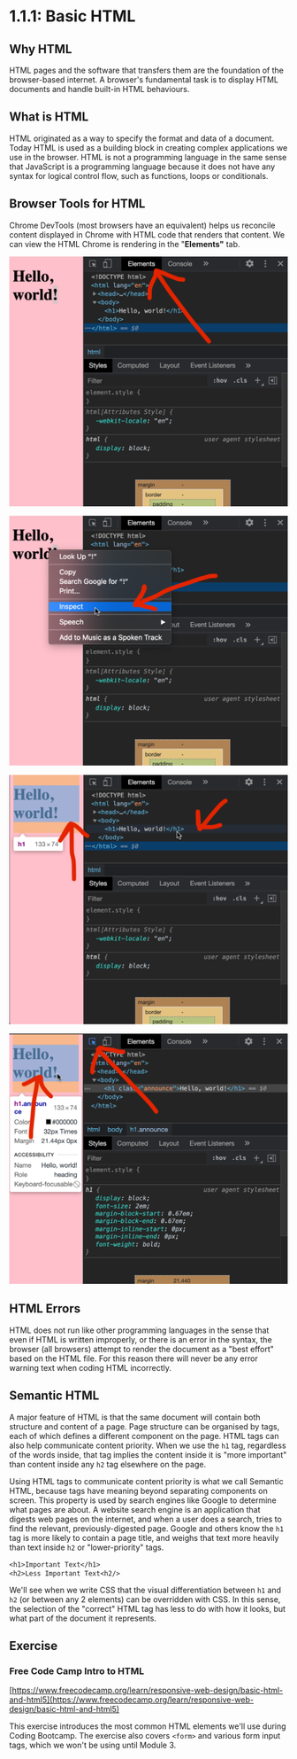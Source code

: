 # 1.1.1: Basic HTML

## Why HTML

HTML pages and the software that transfers them are the foundation of the browser-based internet. A browser's fundamental task is to display HTML documents and handle built-in HTML behaviours.

## What is HTML

HTML originated as a way to specify the format and data of a document. Today HTML is used as a building block in creating complex applications we use in the browser. HTML is not a programming language in the same sense that JavaScript is a programming language because it does not have any syntax for logical control flow, such as functions, loops or conditionals.

## Browser Tools for HTML

Chrome DevTools \(most browsers have an equivalent\) helps us reconcile content displayed in Chrome with HTML code that renders that content. We can view the HTML Chrome is rendering in the "**Elements"** tab.

![Elements tab in Chrome DevTools](../../.gitbook/assets/dt-base.png)

![Inspect an HTML element on screen to view that element in DevTools](../../.gitbook/assets/dt-right-click.png)

![After inspecting an element, the element will be highlighted in DevTools](../../.gitbook/assets/dt-hover.png)

![We can click the Select Element On Page button, then left-click any page element to inspect that element.](../../.gitbook/assets/dt-screen-select.png)

## HTML Errors

HTML does not run like other programming languages in the sense that even if HTML is written improperly, or there is an error in the syntax, the browser \(all browsers\) attempt to render the document as a "best effort" based on the HTML file. For this reason there will never be any error warning text when coding HTML incorrectly.

## Semantic HTML

A major feature of HTML is that the same document will contain both structure and content of a page. Page structure can be organised by tags, each of which defines a different component on the page. HTML tags can also help communicate content priority. When we use the `h1` tag, regardless of the words inside, that tag implies the content inside it is "more important" than content inside any `h2` tag elsewhere on the page.

Using HTML tags to communicate content priority is what we call Semantic HTML, because tags have meaning beyond separating components on screen. This property is used by search engines like Google to determine what pages are about. A website search engine is an application that digests web pages on the internet, and when a user does a search, tries to find the relevant, previously-digested page. Google and others know the `h1` tag is more likely to contain a page title, and weighs that text more heavily than text inside `h2` or "lower-priority" tags.

```markup
<h1>Important Text</h1>
<h2>Less Important Text<h2/>
```

We'll see when we write CSS that the visual differentiation between `h1` and `h2` \(or between any 2 elements\) can be overridden with CSS. In this sense, the selection of the "correct" HTML tag has less to do with how it looks, but what part of the document it represents.

## Exercise

### Free Code Camp Intro to HTML

[https://www.freecodecamp.org/learn/responsive-web-design/basic-html-and-html5](https://www.freecodecamp.org/learn/responsive-web-design/basic-html-and-html5)

This exercise introduces the most common HTML elements we'll use during Coding Bootcamp. The exercise also covers `<form>` and various form input tags, which we won't be using until Module 3.
